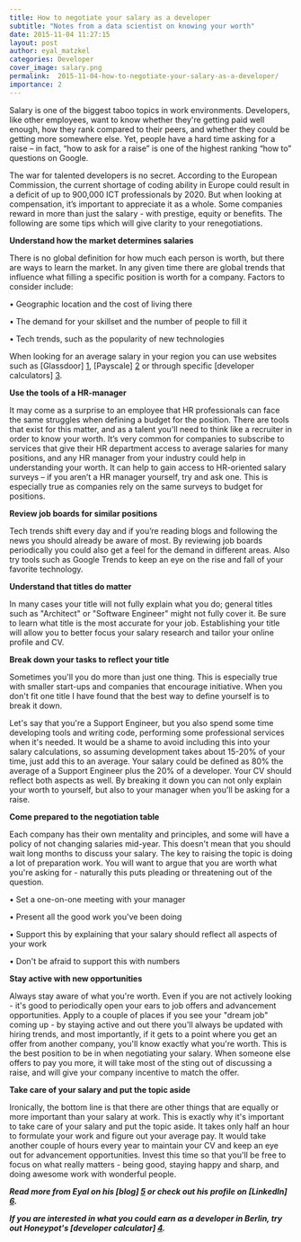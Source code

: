 ```yaml
---
title: How to negotiate your salary as a developer
subtitle: "Notes from a data scientist on knowing your worth"
date: 2015-11-04 11:27:15
layout: post
author: eyal_matzkel
categories: Developer
cover_image: salary.png
permalink:  2015-11-04-how-to-negotiate-your-salary-as-a-developer/
importance: 2
---
```


Salary is one of the biggest taboo topics in work environments. Developers, like other employees, want to know whether they're getting paid well enough, how they rank compared to their peers, and whether they could be getting more somewhere else. Yet, people have a hard time asking for a raise – in fact, “how to ask for a raise” is one of the highest ranking “how to” questions on Google.

<!--more--> 


The war for talented developers is no secret. According to the European Commission, the current shortage of coding ability in Europe could result in a deficit of up to 900,000 ICT professionals by 2020. But when looking at compensation, it’s important to appreciate it as a whole. Some companies reward in more than just the salary - with prestige, equity or benefits. The following are some tips which will give clarity to your renegotiations.

**Understand how the market determines salaries**

There is no global definition for how much each person is worth, but there are ways to learn the market. In any given time there are global trends that influence what filling a specific position is worth for a company. Factors to consider include:

•	Geographic location and the cost of living there

•	The demand for your skillset and the number of people to fill it

•	Tech trends, such as the popularity of new technologies

When looking for an average salary in your region you can use websites such as [Glassdoor] [1], [Payscale] [2] or through specific [developer calculators] [3].

**Use the tools of a HR-manager**

It may come as a surprise to an employee that HR professionals can face the same struggles when defining a budget for the position. There are tools that exist for this matter, and as a talent you'll need to think like a recruiter in order to know your worth. It’s very common for companies to subscribe to services that give their HR department access to average salaries for many positions, and any HR manager from your industry could help in understanding your worth. It can help to gain access to HR-oriented salary surveys – if you aren’t a HR manager yourself, try and ask one. This is especially true as companies rely on the same surveys to budget for positions.

**Review job boards for similar positions**

Tech trends shift every day and if you’re reading blogs and following the news you should already be aware of most. By reviewing job boards periodically you could also get a feel for the demand in different areas. Also try tools such as Google Trends to keep an eye on the rise and fall of your favorite technology.

**Understand that titles do matter**

In many cases your title will not fully explain what you do; general titles such as "Architect" or "Software Engineer" might not fully cover it. Be sure to learn what title is the most accurate for your job. Establishing your title will allow you to better focus your salary research and tailor your online profile and CV.

**Break down your tasks to reflect your title**

Sometimes you'll you do more than just one thing. This is especially true with smaller start-ups and companies that encourage initiative. When you don't fit one title I have found that the best way to define yourself is to break it down.

Let's say that you're a Support Engineer, but you also spend some time developing tools and writing code, performing some professional services when it's needed. It would be a shame to avoid including this into your salary calculations, so assuming development takes about 15-20% of your time, just add this to an average. Your salary could be defined as 80% the average of a Support Engineer plus the 20% of a developer. Your CV should reflect both aspects as well. By breaking it down you can not only explain your worth to yourself, but also to your manager when you'll be asking for a raise.

**Come prepared to the negotiation table**

Each company has their own mentality and principles, and some will have a policy of not changing salaries mid-year. This doesn't mean that you should wait long months to discuss your salary. The key to raising the topic is doing a lot of preparation work. You will want to argue that you are worth what you're asking for - naturally this puts pleading or threatening out of the question.

•	Set a one-on-one meeting with your manager

•	Present all the good work you've been doing

•	Support this by explaining that your salary should reflect all aspects of your work

•	Don't be afraid to support this with numbers

**Stay active with new opportunities**

Always stay aware of what you're worth. Even if you are not actively looking - it's good to periodically open your ears to job offers and advancement opportunities. Apply to a couple of places if you see your "dream job" coming up - by staying active and out there you'll always be updated with hiring trends, and most importantly, if it gets to a point where you get an offer from another company, you'll know exactly what you're worth. This is the best position to be in when negotiating your salary. When someone else offers to pay you more, it will take most of the sting out of discussing a raise, and will give your company incentive to match the offer.

**Take care of your salary and put the topic aside**

Ironically, the bottom line is that there are other things that are equally or more important than your salary at work. This is exactly why it's important to take care of your salary and put the topic aside. It takes only half an hour to formulate your work and figure out your average pay. It would take another couple of hours every year to maintain your CV and keep an eye out for advancement opportunities. Invest this time so that you'll be free to focus on what really matters - being good, staying happy and sharp, and doing awesome work with wonderful people.


***Read more from Eyal on his [blog] [5] or check out his profile on [LinkedIn] [6].***

***If you are interested in what you could earn as a developer in Berlin, try out Honeypot's [developer calculator] [4].***


[1]: http://www.glassdoor.com
[2]: http://www.payscale.com
[3]: http://www.whatamiworth.io "developer salary calculator"
[4]: http://www.whatamiworth.io "developer salary calculator"
[5]: http://matzkelon.com/
[6]: https://www.linkedin.com/in/ematzkel

